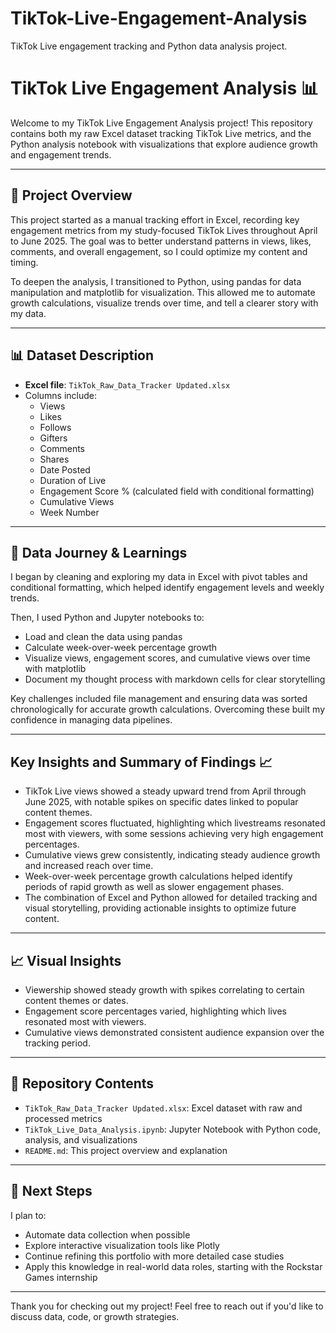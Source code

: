 # TikTok-Live-Engagement-Analysis
TikTok Live engagement tracking and Python data analysis project.
# TikTok Live Engagement Analysis 📊

Welcome to my TikTok Live Engagement Analysis project! This repository contains both my raw Excel dataset tracking TikTok Live metrics, and the Python analysis notebook with visualizations that explore audience growth and engagement trends.

---

## 📁 Project Overview

This project started as a manual tracking effort in Excel, recording key engagement metrics from my study-focused TikTok Lives throughout April to June 2025. The goal was to better understand patterns in views, likes, comments, and overall engagement, so I could optimize my content and timing.

To deepen the analysis, I transitioned to Python, using pandas for data manipulation and matplotlib for visualization. This allowed me to automate growth calculations, visualize trends over time, and tell a clearer story with my data.

---

## 📊 Dataset Description

- **Excel file**: `TikTok_Raw_Data_Tracker Updated.xlsx`  
- Columns include:  
  - Views  
  - Likes  
  - Follows  
  - Gifters  
  - Comments  
  - Shares  
  - Date Posted  
  - Duration of Live  
  - Engagement Score % (calculated field with conditional formatting)  
  - Cumulative Views  
  - Week Number  

---

## 🧠 Data Journey & Learnings

I began by cleaning and exploring my data in Excel with pivot tables and conditional formatting, which helped identify engagement levels and weekly trends.

Then, I used Python and Jupyter notebooks to:  
- Load and clean the data using pandas  
- Calculate week-over-week percentage growth  
- Visualize views, engagement scores, and cumulative views over time with matplotlib  
- Document my thought process with markdown cells for clear storytelling

Key challenges included file management and ensuring data was sorted chronologically for accurate growth calculations. Overcoming these built my confidence in managing data pipelines.

---

## Key Insights and Summary of Findings 📈

- TikTok Live views showed a steady upward trend from April through June 2025, with notable spikes on specific dates linked to popular content themes.
- Engagement scores fluctuated, highlighting which livestreams resonated most with viewers, with some sessions achieving very high engagement percentages.
- Cumulative views grew consistently, indicating steady audience growth and increased reach over time.
- Week-over-week percentage growth calculations helped identify periods of rapid growth as well as slower engagement phases.
- The combination of Excel and Python allowed for detailed tracking and visual storytelling, providing actionable insights to optimize future content.

---

## 📈 Visual Insights

- Viewership showed steady growth with spikes correlating to certain content themes or dates.  
- Engagement score percentages varied, highlighting which lives resonated most with viewers.  
- Cumulative views demonstrated consistent audience expansion over the tracking period.

---

## 📂 Repository Contents

- `TikTok_Raw_Data_Tracker Updated.xlsx`: Excel dataset with raw and processed metrics  
- `TikTok_Live_Data_Analysis.ipynb`: Jupyter Notebook with Python code, analysis, and visualizations    
- `README.md`: This project overview and explanation

---

## 🚀 Next Steps

I plan to:  
- Automate data collection when possible  
- Explore interactive visualization tools like Plotly  
- Continue refining this portfolio with more detailed case studies  
- Apply this knowledge in real-world data roles, starting with the Rockstar Games internship

---

Thank you for checking out my project! Feel free to reach out if you'd like to discuss data, code, or growth strategies.  
